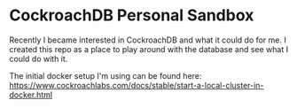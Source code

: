# CockroachDB Personal Sandbox

Recently I became interested in CockroachDB and what it could do for me. I created this repo as a place to play around with the database and see what I could do with it.

The initial docker setup I'm using can be found here: https://www.cockroachlabs.com/docs/stable/start-a-local-cluster-in-docker.html
